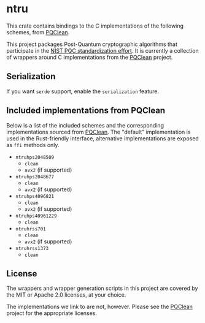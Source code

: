 # ntru


This crate contains bindings to the C implementations of the following schemes,
from [PQClean][pqclean].

This project packages Post-Quantum cryptographic algorithms that participate in
the [NIST PQC standardization effort][nistpqc]. It is currently a collection of
wrappers around C implementations from the [PQClean][pqclean] project.

## Serialization

If you want `serde` support, enable the `serialization` feature.

## Included implementations from PQClean

Below is a list of the included schemes and the corresponding implementations
sourced from [PQClean][pqclean]. The "default" implementation is used in the
Rust-friendly interface, alternative implementations are exposed as ``ffi``
methods only.

* ``ntruhps2048509``
  * ``clean``
  * ``avx2`` (if supported)
* ``ntruhps2048677``
  * ``clean``
  * ``avx2`` (if supported)
* ``ntruhps4096821``
  * ``clean``
  * ``avx2`` (if supported)
* ``ntruhps40961229``
  * ``clean``
* ``ntruhrss701``
  * ``clean``
  * ``avx2`` (if supported)
* ``ntruhrss1373``
  * ``clean``


## License

The wrappers and wrapper generation scripts in this project are covered by the
MIT or Apache 2.0 licenses, at your choice.

The implementations we link to are not, however. Please see the [PQClean][pqclean]
project for the appropriate licenses.

[pqclean]: https://github.com/PQClean/PQClean/
[nistpqc]: https://nist.gov/pqc/